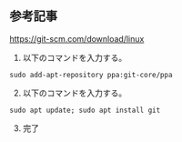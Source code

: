 ## 参考記事

https://git-scm.com/download/linux

1. 以下のコマンドを入力する。
```
sudo add-apt-repository ppa:git-core/ppa
```

2. 以下のコマンドを入力する。
```
sudo apt update; sudo apt install git
```

3. 完了
